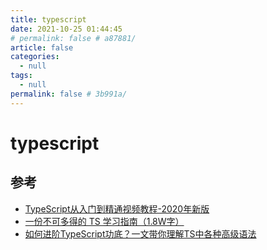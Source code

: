 ```yaml
---
title: typescript
date: 2021-10-25 01:44:45
# permalink: false # a87881/
article: false
categories: 
  - null
tags: 
  - null
permalink: false # 3b991a/
---
```


# typescript




## 参考

- [TypeScript从入门到精通视频教程-2020年新版](https://www.bilibili.com/video/BV1qV41167VD)
- [一份不可多得的 TS 学习指南（1.8W字）](https://juejin.cn/post/6872111128135073806)
- [如何进阶TypeScript功底？一文带你理解TS中各种高级语法](https://juejin.cn/post/7089809919251054628)